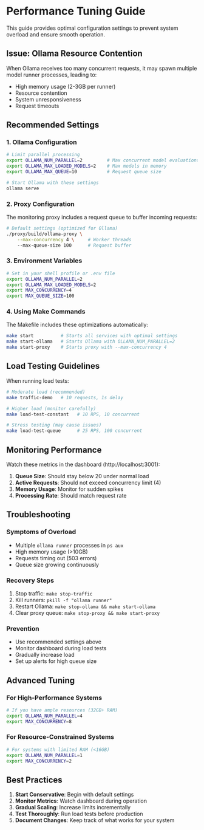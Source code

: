 # Performance Tuning Guide

This guide provides optimal configuration settings to prevent system overload and ensure smooth operation.

## Issue: Ollama Resource Contention

When Ollama receives too many concurrent requests, it may spawn multiple model runner processes, leading to:
- High memory usage (2-3GB per runner)
- Resource contention
- System unresponsiveness
- Request timeouts

## Recommended Settings

### 1. Ollama Configuration

```bash
# Limit parallel processing
export OLLAMA_NUM_PARALLEL=2         # Max concurrent model evaluations
export OLLAMA_MAX_LOADED_MODELS=2    # Max models in memory
export OLLAMA_MAX_QUEUE=10           # Request queue size

# Start Ollama with these settings
ollama serve
```

### 2. Proxy Configuration

The monitoring proxy includes a request queue to buffer incoming requests:

```bash
# Default settings (optimized for Ollama)
./proxy/build/ollama-proxy \
    --max-concurrency 4 \     # Worker threads
    --max-queue-size 100      # Request buffer
```

### 3. Environment Variables

```bash
# Set in your shell profile or .env file
export OLLAMA_NUM_PARALLEL=2
export OLLAMA_MAX_LOADED_MODELS=2
export MAX_CONCURRENCY=4
export MAX_QUEUE_SIZE=100
```

### 4. Using Make Commands

The Makefile includes these optimizations automatically:

```bash
make start          # Starts all services with optimal settings
make start-ollama   # Starts Ollama with OLLAMA_NUM_PARALLEL=2
make start-proxy    # Starts proxy with --max-concurrency 4
```

## Load Testing Guidelines

When running load tests:

```bash
# Moderate load (recommended)
make traffic-demo   # 10 requests, 1s delay

# Higher load (monitor carefully)
make load-test-constant   # 10 RPS, 10 concurrent

# Stress testing (may cause issues)
make load-test-queue      # 25 RPS, 100 concurrent
```

## Monitoring Performance

Watch these metrics in the dashboard (http://localhost:3001):

1. **Queue Size**: Should stay below 20 under normal load
2. **Active Requests**: Should not exceed concurrency limit (4)
3. **Memory Usage**: Monitor for sudden spikes
4. **Processing Rate**: Should match request rate

## Troubleshooting

### Symptoms of Overload
- Multiple `ollama runner` processes in `ps aux`
- High memory usage (>10GB)
- Requests timing out (503 errors)
- Queue size growing continuously

### Recovery Steps
1. Stop traffic: `make stop-traffic`
2. Kill runners: `pkill -f "ollama runner"`
3. Restart Ollama: `make stop-ollama && make start-ollama`
4. Clear proxy queue: `make stop-proxy && make start-proxy`

### Prevention
- Use recommended settings above
- Monitor dashboard during load tests
- Gradually increase load
- Set up alerts for high queue size

## Advanced Tuning

### For High-Performance Systems
```bash
# If you have ample resources (32GB+ RAM)
export OLLAMA_NUM_PARALLEL=4
export MAX_CONCURRENCY=8
```

### For Resource-Constrained Systems
```bash
# For systems with limited RAM (<16GB)
export OLLAMA_NUM_PARALLEL=1
export MAX_CONCURRENCY=2
```

## Best Practices

1. **Start Conservative**: Begin with default settings
2. **Monitor Metrics**: Watch dashboard during operation
3. **Gradual Scaling**: Increase limits incrementally
4. **Test Thoroughly**: Run load tests before production
5. **Document Changes**: Keep track of what works for your system
